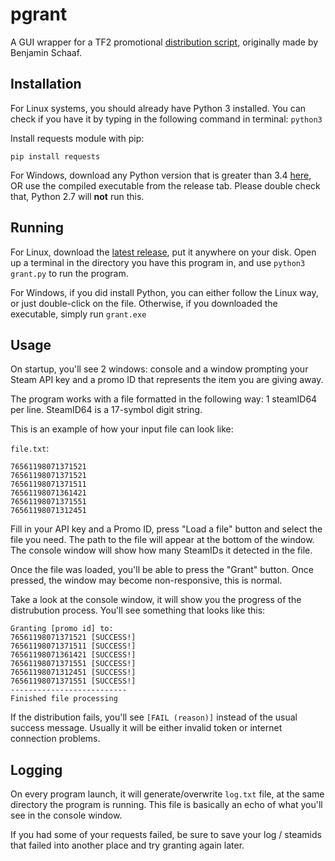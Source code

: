 
# pgrant
A GUI wrapper for a TF2 promotional [distribution script](https://gist.github.com/BenjaminSchaaf/e65c9dbccf32d49c23d97d94b61b95da), originally made by Benjamin Schaaf.

## Installation

For Linux systems, you should already have Python 3 installed. You can check if you have it by typing in the following command in terminal:
`python3`

Install requests module with pip:

`pip install requests`

For Windows, download any Python version that is greater than 3.4 [here](https://www.python.org/downloads/), OR use the compiled executable from the release tab. Please double check that, Python 2.7 will **not** run this.

## Running 

For Linux, download the [latest release](https://github.com/mkrl/pgrant/releases), put it anywhere on your disk. Open up a terminal in the directory you have this program in, and use `python3 grant.py` to run the program.

For Windows, if you did install Python, you can either follow the Linux way, or just double-click on the file. Otherwise, if you downloaded the executable, simply run `grant.exe`

## Usage

On startup, you'll see 2 windows: console and a window prompting your Steam API key and a promo ID that represents the item you are giving away.

The program works with a file formatted in the following way: 1 steamID64 per line.
SteamID64 is a 17-symbol digit string.

This is an example of how your input file can look like:

`file.txt`:
```
76561198071371521
76561198071371521
76561198071371511
76561198071361421
76561198071371551
76561198071312451
```

Fill in your API key and a Promo ID, press "Load a file" button and select the file you need. The path to the file will appear at the bottom of the window. 
The console window will show how many SteamIDs it detected in the file.

Once the file was loaded, you'll be able to press the "Grant" button. Once pressed, the window may become non-responsive, this is normal. 

Take a look at the console window, it will show you the progress of the distrubution process.
You'll see something that looks like this:

```
Granting [promo id] to:
76561198071371521 [SUCCESS!]
76561198071371511 [SUCCESS!]
76561198071361421 [SUCCESS!]
76561198071371551 [SUCCESS!]
76561198071312451 [SUCCESS!]
76561198071371551 [SUCCESS!]
--------------------------
Finished file processing
```

If the distribution fails, you'll see `[FAIL (reason)]`  instead of the usual success message. Usually it will be either invalid token or internet connection problems.

## Logging

On every program launch, it will generate/overwrite `log.txt` file, at the same directory the program is running.
This file is basically an echo of what you'll see in the console window.

If you had some of your requests failed, be sure to save your log / steamids that failed into another place and try granting again later.
